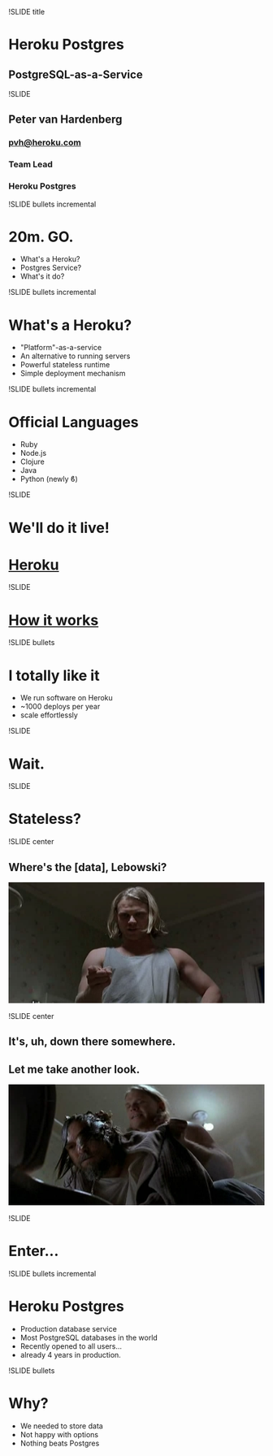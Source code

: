 !SLIDE title
# Heroku Postgres #
## PostgreSQL-as-a-Service ##

!SLIDE
## Peter van Hardenberg ##
### pvh@heroku.com ###
### Team Lead ###
### Heroku Postgres ###

!SLIDE bullets incremental
# 20m. GO. #
* What's a Heroku?
* Postgres Service?
* What's it do?

!SLIDE bullets incremental
# What's a Heroku? #

* "Platform"-as-a-service
* An alternative to running servers
* Powerful stateless runtime
* Simple deployment mechanism

!SLIDE bullets incremental
# Official Languages
* Ruby
* Node.js
* Clojure
* Java
* Python (newly ϐ)

!SLIDE

# We'll do it live!
# [Heroku](http://heroku.com)

!SLIDE

# [How it works](http://heroku.com/how)

!SLIDE bullets

# I totally like it
* We run software on Heroku
* ~1000 deploys per year
* scale effortlessly

!SLIDE

# Wait.

!SLIDE

# Stateless?

!SLIDE center

## Where's the [data], Lebowski?
![Treehorn Thug](where.jpg)

!SLIDE center

## It's, uh, down there somewhere.
## Let me take another look.
![Wet Lebowski](down.jpg)

!SLIDE

# Enter...

!SLIDE bullets incremental
# Heroku Postgres #

* Production database service
* Most PostgreSQL databases in the world
* Recently opened to all users...
* already 4 years in production.

!SLIDE bullets

# Why? #

* We needed to store data
* Not happy with options
* Nothing beats Postgres
